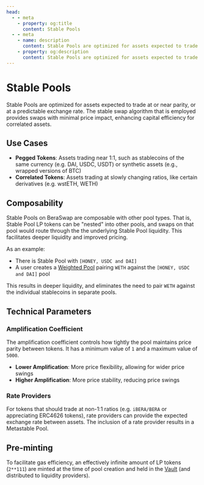 ```yaml
---
head:
  - - meta
    - property: og:title
      content: Stable Pools
  - - meta
    - name: description
      content: Stable Pools are optimized for assets expected to trade at or near parity, or at a predictable exchange rate
    - property: og:description
      content: Stable Pools are optimized for assets expected to trade at or near parity, or at a predictable exchange rate
---
```


# Stable Pools

Stable Pools are optimized for assets expected to trade at or near parity, or at a predictable exchange rate. The stable swap algorithm that is employed provides swaps with minimal price impact, enhancing capital efficiency for correlated assets.

## Use Cases

- **Pegged Tokens**: Assets trading near 1:1, such as stablecoins of the same currency (e.g. DAI, USDC, USDT) or synthetic assets (e.g., wrapped versions of BTC)
- **Correlated Tokens**: Assets trading at slowly changing ratios, like certain derivatives (e.g. wstETH, WETH)

## Composability

Stable Pools on BeraSwap are composable with other pool types. That is, Stable Pool LP tokens can be "nested" into other pools, and swaps on that pool would route through the the underlying Stable Pool liquidity. This facilitates deeper liquidity and improved pricing.

As an example:

- There is Stable Pool with `[HONEY, USDC and DAI]`
- A user creates a [Weighted Pool](/learn/concepts/pools/weighted-pools) pairing `WETH` against the `[HONEY, USDC and DAI]` pool

This results in deeper liquidity, and eliminates the need to pair `WETH` against the individual stablecoins in separate pools.

## Technical Parameters

### Amplification Coefficient

The amplification coefficient controls how tightly the pool maintains price parity between tokens. It has a minimum value of `1` and a maximum value of `5000`.

- **Lower Amplification**: More price flexibility, allowing for wider price swings
- **Higher Amplification**: More price stability, reducing price swings

### Rate Providers

For tokens that should trade at non-1:1 ratios (e.g. `iBERA/BERA` or appreciating ERC4626 tokens), rate providers can provide the expected exchange rate between assets. The inclusion of a rate provider results in a Metastable Pool.

## Pre-minting

To facilitate gas efficiency, an effectively infinite amount of LP tokens (`2**111`) are minted at the time of pool creation and held in the [Vault](/learn/concepts/vault) (and distributed to liquidity providers).
